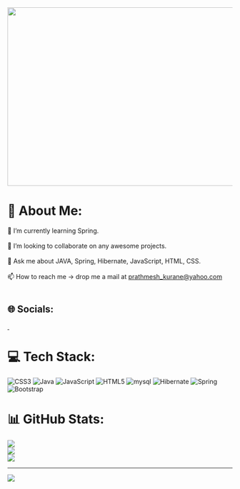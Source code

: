<img src="https://media.giphy.com/media/qgQUggAC3Pfv687qPC/giphy.gif" alt="" height="400" width="700">

# 💫 About Me:
🌱 I’m currently learning Spring.<br><br>👯 I’m looking to collaborate on any awesome projects.<br><br>💬 Ask me about JAVA, Spring, Hibernate, JavaScript, HTML, CSS.<br><br>📫 How to reach me -> drop me a mail at prathmesh_kurane@yahoo.com<br><br>  


## 🌐 Socials:
<a href="https://www.linkedin.com/in/pratham-kurane/">
  <img src="https://img.shields.io/badge/LinkedIn-0077B5?style=for-the-badge&logo=linkedin&logoColor=white" alt="">
</a>

<a href="https://prathmesh49.github.io">
  <img src="https://img.shields.io/badge/GitHub-100000?style=for-the-badge&logo=github&logoColor=white" alt="">
</a>

# 💻 Tech Stack:
![CSS3](https://img.shields.io/badge/css3-%231572B6.svg?style=for-the-badge&logo=css3&logoColor=white) ![Java](https://img.shields.io/badge/java-%23ED8B00.svg?style=for-the-badge&logo=java&logoColor=white) ![JavaScript](https://img.shields.io/badge/javascript-%23323330.svg?style=for-the-badge&logo=javascript&logoColor=%23F7DF1E) ![HTML5](https://img.shields.io/badge/html5-%23E34F26.svg?style=for-the-badge&logo=html5&logoColor=white) ![mysql](https://img.shields.io/badge/MySQL-005C84?style=for-the-badge&logo=mysql&logoColor=white)
	![Hibernate](https://img.shields.io/badge/Hibernate-59666C?style=for-the-badge&logo=Hibernate&logoColor=white)
  	![Spring](https://img.shields.io/badge/spring-%236DB33F.svg?style=for-the-badge&logo=spring&logoColor=white)
    	![Bootstrap](https://img.shields.io/badge/bootstrap-%23563D7C.svg?style=for-the-badge&logo=bootstrap&logoColor=white)
# 📊 GitHub Stats:
![](https://github-readme-stats.vercel.app/api?username=prathmesh49&theme=dark&hide_border=true&include_all_commits=true&count_private=true)<br/>
![](https://github-readme-streak-stats.herokuapp.com/?user=prathmesh49&theme=dark&hide_border=true)<br/>
![](https://github-readme-stats.vercel.app/api/top-langs/?username=prathmesh49)

---
[![](https://visitcount.itsvg.in/api?id=prathmesh49&icon=0&color=0)](https://visitcount.itsvg.in)

<!-- Proudly created with GPRM ( https://gprm.itsvg.in ) -->
